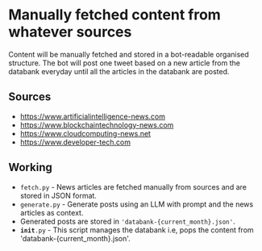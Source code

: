 # Manually fetched content from whatever sources

Content will be manually fetched and stored in a bot-readable organised structure. 
The bot will post one tweet based on a new article from the databank everyday until all the articles in the databank are posted.

## Sources

- https://www.artificialintelligence-news.com
- https://www.blockchaintechnology-news.com
- https://www.cloudcomputing-news.net
- https://www.developer-tech.com

## Working

- <code>fetch.py</code> - News articles are fetched manually from sources and are stored in JSON format.
- <code>generate.py</code> - Generate posts using an LLM with prompt and the news articles as context.
- Generated posts are stored in <code>'databank-{current_month}.json'</code>.
- <code>__init__.py</code> - This script manages the databank i.e, pops the content from 'databank-{current_month}.json'.


